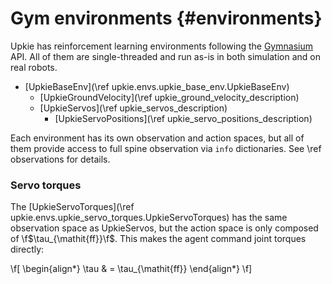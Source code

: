 # Gym environments {#environments}

Upkie has reinforcement learning environments following the [Gymnasium](https://gymnasium.farama.org/) API. All of them are single-threaded and run as-is in both simulation and on real robots.

- [UpkieBaseEnv](\ref upkie.envs.upkie_base_env.UpkieBaseEnv)
    - [UpkieGroundVelocity](\ref upkie_ground_velocity_description)
    - [UpkieServos](\ref upkie_servos_description)
        - [UpkieServoPositions](\ref upkie_servo_positions_description)

Each environment has its own observation and action spaces, but all of them provide access to full spine observation via `info` dictionaries. See \ref observations for details.

### Servo torques

The [UpkieServoTorques](\ref upkie.envs.upkie_servo_torques.UpkieServoTorques) has the same observation space as UpkieServos, but the action space is only composed of \f$\tau_{\mathit{ff}}\f$. This makes the agent command joint torques directly:

\f[
\begin{align*}
\tau & = \tau_{\mathit{ff}}
\end{align*}
\f]
